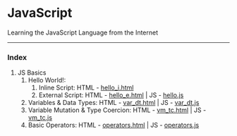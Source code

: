 # JavaScript
Learning the JavaScript Language from the Internet

<hr/>

### Index

1. JS Basics
   1. Hello World!:
      1. Inline Script: HTML - [hello_i.html](https://github.com/Ch-sriram/JavaScript/blob/master/JS%20Basics/hello_i.html)
      2. External Script: HTML - [hello_e.html](https://github.com/Ch-sriram/JavaScript/blob/master/JS%20Basics/hello_e.html) | JS - [hello.js](https://github.com/Ch-sriram/JavaScript/blob/master/JS%20Basics/scripts/hello.js)
   2. Variables & Data Types: HTML - [var_dt.html](https://github.com/Ch-sriram/JavaScript/blob/master/JS%20Basics/var_dt.html) | JS - [var_dt.js](https://github.com/Ch-sriram/JavaScript/blob/master/JS%20Basics/scripts/var_dt.js)
   3. Variable Mutation & Type Coercion: HTML - [vm_tc.html](https://github.com/Ch-sriram/JavaScript/blob/master/JS%20Basics/vm_tc.html) | JS - [vm_tc.js](https://github.com/Ch-sriram/JavaScript/blob/master/JS%20Basics/scripts/vm_tc.js)
   4. Basic Operators: HTML - [operators.html](https://github.com/Ch-sriram/JavaScript/blob/master/JS%20Basics/operators.html) | JS - [operators.js](https://github.com/Ch-sriram/JavaScript/blob/master/JS%20Basics/scripts/operators.js)